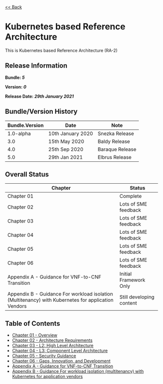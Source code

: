 [<< Back](../)

# Kubernetes based Reference Architecture

This is Kubernetes based Reference Architecture (RA-2)

## Release Information
**Bundle: _5_**

**Version: _0_**

**Release Date: _29th January 2021_**

## Bundle/Version History

| Bundle.Version    | Date              | Note
| ---               | ---               | ---               |
| 1.0-alpha         | 10th January 2020 | Snezka Release    |
| 3.0               | 15th May 2020     | Baldy Release     |
| 4.0               | 25th Sep 2020     | Baraque Release   |
| 5.0               | 29th Jan 2021     | Elbrus Release    |

## Overall Status

| Chapter | Status |
| --- | --- |
| Chapter 01 | Complete |
| Chapter 02 | Lots of SME feedback |
| Chapter 03 | Lots of SME feedback |
| Chapter 04 | Lots of SME feedback |
| Chapter 05 | Lots of SME feedback |
| Chapter 06 | Lots of SME feedback |
| Appendix A - Guidance for VNF-to-CNF Transition | Initial Framework Only |
| Appendix B - Guidance For workload isolation (Multitenancy) with Kubernetes for application Vendors | Still developing content |


## Table of Contents
* [Chapter 01 - Overview](chapters/chapter01.md)
* [Chapter 02 - Architecture Requirements](chapters/chapter02.md)
* [Chapter 03 - L2: High Level Architecture](chapters/chapter03.md)
* [Chapter 04 - L3: Component Level Architecture](chapters/chapter04.md)
* [Chapter 05 - Security Guidance](chapters/chapter05.md)
* [Chapter 06 - Gaps, Innovation, and Development](chapters/chapter06.md)
* [Appendix A - Guidance for VNF-to-CNF Transition](chapters/appendix-a.md)
* [Appendix B - Guidance For workload isolation (multitenancy) with Kubernetes for application vendors](chapters/appendix-b.md)
